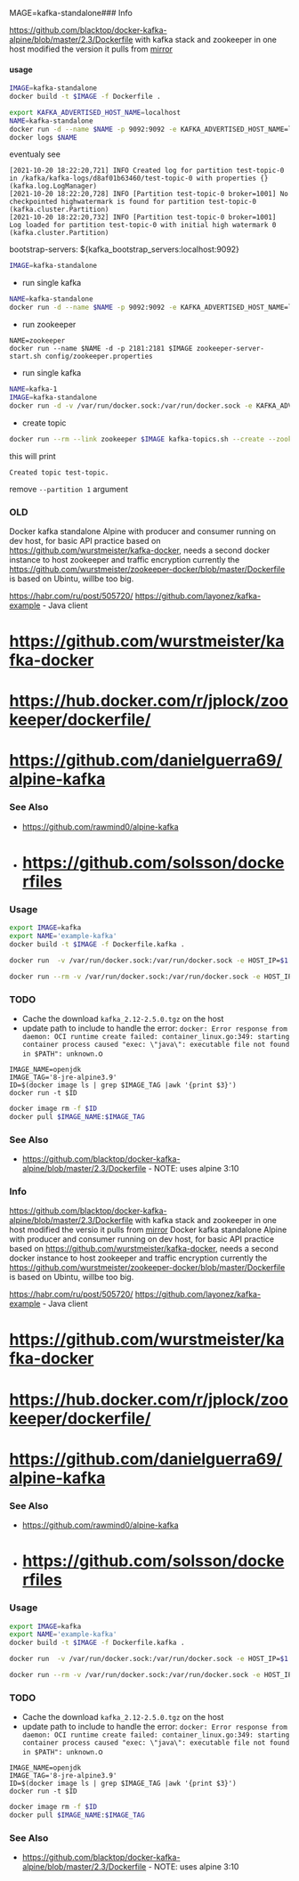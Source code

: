 MAGE=kafka-standalone### Info

https://github.com/blacktop/docker-kafka-alpine/blob/master/2.3/Dockerfile
with kafka stack and zookeeper in one host
modified the version it pulls from [mirror](https://dlcdn.apache.org/kafka/)

#### usage

```sh
IMAGE=kafka-standalone
docker build -t $IMAGE -f Dockerfile .
```
```sh
export KAFKA_ADVERTISED_HOST_NAME=localhost
NAME=kafka-standalone
docker run -d --name $NAME -p 9092:9092 -e KAFKA_ADVERTISED_HOST_NAME=localhost -e KAFKA_CREATE_TOPICS="test-topic:1:1" $IMAGE
docker logs $NAME
```
eventualy see
```text
[2021-10-20 18:22:20,721] INFO Created log for partition test-topic-0 in /kafka/kafka-logs/d8af01b63460/test-topic-0 with properties {} (kafka.log.LogManager)
[2021-10-20 18:22:20,728] INFO [Partition test-topic-0 broker=1001] No checkpointed highwatermark is found for partition test-topic-0 (kafka.cluster.Partition)
[2021-10-20 18:22:20,732] INFO [Partition test-topic-0 broker=1001] Log loaded for partition test-topic-0 with initial high watermark 0 (kafka.cluster.Partition)
```

bootstrap-servers: ${kafka_bootstrap_servers:localhost:9092}
```sh
IMAGE=kafka-standalone
```

* run single kafka
```sh
NAME=kafka-standalone
docker run -d --name $NAME -p 9092:9092 -e KAFKA_ADVERTISED_HOST_NAME=localhost -e KAFKA_CREATE_TOPICS="test-topic:1:1" $IMAGE
```
* run zookeeper
```
NAME=zookeeper
docker run --name $NAME -d -p 2181:2181 $IMAGE zookeeper-server-start.sh config/zookeeper.properties
```
* run single kafka
```sh
NAME=kafka-1
IMAGE=kafka-standalone
docker run -d -v /var/run/docker.sock:/var/run/docker.sock -e KAFKA_ADVERTISED_HOST_NAME=localhost --link zookeeper -p 9092:9092 --name $NAME $IMAGE
```
* create topic

```sh
docker run --rm --link zookeeper $IMAGE kafka-topics.sh --create --zookeeper zookeeper:2181 --replication-factor 1 --partitions 1 --topic test-topic                           
```
this will print
```text
Created topic test-topic.
```
remove `--partition 1` argument

### OLD


Docker kafka standalone Alpine with producer and  consumer running on dev host, for basic API practice
based on https://github.com/wurstmeister/kafka-docker, needs a second docker instance to host zookeeper and traffic encryption
currently the https://github.com/wurstmeister/zookeeper-docker/blob/master/Dockerfile is based on Ubintu, willbe too big.

https://habr.com/ru/post/505720/
https://github.com/layonez/kafka-example - Java client

# https://github.com/wurstmeister/kafka-docker

# https://hub.docker.com/r/jplock/zookeeper/dockerfile/
# https://github.com/danielguerra69/alpine-kafka

### See Also
  * https://github.com/rawmind0/alpine-kafka
  * # https://github.com/solsson/dockerfiles

### Usage

```sh
export IMAGE=kafka
export NAME='example-kafka'
docker build -t $IMAGE -f Dockerfile.kafka .

docker run  -v /var/run/docker.sock:/var/run/docker.sock -e HOST_IP=$1 -e ZK=$2 -it $IMAGE /bin/bash
```
```sh
docker run --rm -v /var/run/docker.sock:/var/run/docker.sock -e HOST_IP=$1 -e ZK=$2 -it $IMAGE /bin/bash
```


### TODO

* Cache the download `kafka_2.12-2.5.0.tgz` on the host
* update path to include to handle the error: `docker: Error response from daemon: OCI runtime create failed: container_linux.go:349: starting container process caused "exec: \"java\": executable file not found in $PATH": unknown.`o

```
IMAGE_NAME=openjdk
IMAGE_TAG='8-jre-alpine3.9'
ID=$(docker image ls | grep $IMAGE_TAG |awk '{print $3}')
docker run -t $ID
```
```sh
docker image rm -f $ID
docker pull $IMAGE_NAME:$IMAGE_TAG
```

### See Also

  * https://github.com/blacktop/docker-kafka-alpine/blob/master/2.3/Dockerfile - NOTE: uses alpine 3:10

### Info

https://github.com/blacktop/docker-kafka-alpine/blob/master/2.3/Dockerfile
with kafka stack and zookeeper in one host
modified the versio it pulls from [mirror](https://dlcdn.apache.org/kafka/)
Docker kafka standalone Alpine with producer and  consumer running on dev host, for basic API practice
based on https://github.com/wurstmeister/kafka-docker, needs a second docker instance to host zookeeper and traffic encryption
currently the https://github.com/wurstmeister/zookeeper-docker/blob/master/Dockerfile is based on Ubintu, willbe too big.

https://habr.com/ru/post/505720/
https://github.com/layonez/kafka-example - Java client

# https://github.com/wurstmeister/kafka-docker

# https://hub.docker.com/r/jplock/zookeeper/dockerfile/
# https://github.com/danielguerra69/alpine-kafka

### See Also
  * https://github.com/rawmind0/alpine-kafka
  * # https://github.com/solsson/dockerfiles

### Usage

```sh
export IMAGE=kafka
export NAME='example-kafka'
docker build -t $IMAGE -f Dockerfile.kafka .

docker run  -v /var/run/docker.sock:/var/run/docker.sock -e HOST_IP=$1 -e ZK=$2 -it $IMAGE /bin/bash
```
```sh
docker run --rm -v /var/run/docker.sock:/var/run/docker.sock -e HOST_IP=$1 -e ZK=$2 -it $IMAGE /bin/bash
```


### TODO

* Cache the download `kafka_2.12-2.5.0.tgz` on the host
* update path to include to handle the error: `docker: Error response from daemon: OCI runtime create failed: container_linux.go:349: starting container process caused "exec: \"java\": executable file not found in $PATH": unknown.`o

```
IMAGE_NAME=openjdk
IMAGE_TAG='8-jre-alpine3.9'
ID=$(docker image ls | grep $IMAGE_TAG |awk '{print $3}')
docker run -t $ID
```
```sh
docker image rm -f $ID
docker pull $IMAGE_NAME:$IMAGE_TAG
```

### See Also

  * https://github.com/blacktop/docker-kafka-alpine/blob/master/2.3/Dockerfile - NOTE: uses alpine 3:10


